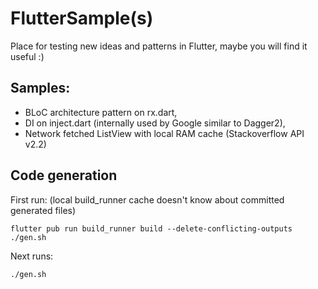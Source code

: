 # FlutterSample(s)

Place for testing new ideas and patterns in Flutter, maybe you will find it useful :)

## Samples:

- BLoC architecture pattern on rx.dart,
- DI on inject.dart (internally used by Google similar to Dagger2),
- Network fetched ListView with local RAM cache (Stackoverflow API v2.2)

## Code generation

First run: (local build_runner cache doesn't know about committed generated files)

```
flutter pub run build_runner build --delete-conflicting-outputs
./gen.sh
```

Next runs:
```
./gen.sh
```
